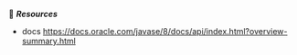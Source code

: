 :beginner: _**Resources**_  

- docs https://docs.oracle.com/javase/8/docs/api/index.html?overview-summary.html